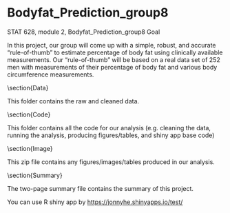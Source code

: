 # Bodyfat_Prediction_group8
STAT 628, module 2, Bodyfat_Prediction_group8
Goal

In this project, our group will come up with a simple, robust, and accurate “rule-of-thumb” to estimate percentage of body fat using clinically available measurements.
Our “rule-of-thumb” will be based on a real data set of 252 men with measurements of their percentage of body fat and various body circumference measurements.

\section{Data}

This folder contains the raw and cleaned data.

\section{Code}

This folder contains all the code for our analysis (e.g. cleaning the data, running the analysis, producing figures/tables, and shiny app base code)

\section{Image}

This zip file contains any figures/images/tables produced in our analysis.

\section{Summary}

The two-page summary file contains the summary of this project.




You can use R shiny app by https://jonnyhe.shinyapps.io/test/


